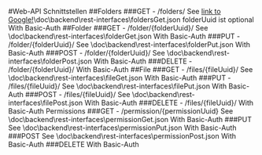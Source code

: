 #Web-API Schnittstellen
##Folders
###GET - /folders/<folderUuid>
See [link to Google!](http://google.com)\doc\backend\rest-interfaces\foldersGet.json
folderUuid ist optional
With Basic-Auth
##Folder
###GET - /folder/{folderUuid}/
See \doc\backend\rest-interfaces\folderGet.json
With Basic-Auth
###PUT - /folder/{folderUuid}/
See \doc\backend\rest-interfaces\folderPut.json 
With Basic-Auth
###POST - /folder/{folderUuid}/
See \doc\backend\rest-interfaces\folderPost.json 
With Basic-Auth
###DELETE - /folder/{folderUuid}/ 
With Basic-Auth
##File
###GET - /files/{fileUuid}/
See \doc\backend\rest-interfaces\fileGet.json
With Basic-Auth
###PUT - /files/{fileUuid}/
See \doc\backend\rest-interfaces\filePut.json
With Basic-Auth
###POST - /files/{fileUuid}/
See \doc\backend\rest-interfaces\filePost.json
With Basic-Auth
###DELETE - /files/{fileUuid}/
With Basic-Auth
Permissions
###GET - /permission/{permissionUuid}
See \doc\backend\rest-interfaces\permissionGet.json
With Basic-Auth
###PUT 
See \doc\backend\rest-interfaces\permissionPut.json
With Basic-Auth
###POST 
See \doc\backend\rest-interfaces\permissionPost.json
With Basic-Auth
###DELETE
With Basic-Auth

